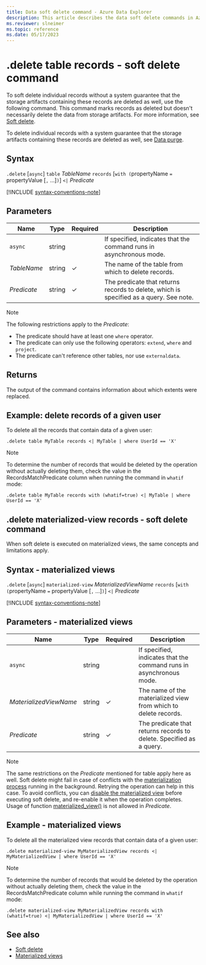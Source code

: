 ```yaml
---
title: Data soft delete command - Azure Data Explorer
description: This article describes the data soft delete commands in Azure Data Explorer.
ms.reviewer: slneimer
ms.topic: reference
ms.date: 05/17/2023
---
```

# .delete table records - soft delete command

To soft delete individual records without a system guarantee that the storage artifacts containing these records are deleted as well, use the following command. This command marks records as deleted but doesn't necessarily delete the data from storage artifacts. For more information, see [Soft delete](../concepts/data-soft-delete.md).

To delete individual records with a system guarantee that the storage artifacts containing these records are deleted as well, see [Data purge](../concepts/data-purge.md).

## Syntax

`.delete` [`async`] `table` *TableName* `records` [`with (`propertyName `=` propertyValue [`,` ...]`)`] `<|` *Predicate*

[!INCLUDE [syntax-conventions-note](../../../includes/syntax-conventions-note.md)]

## Parameters

|Name|Type|Required|Description|
|--|--|--|--|
|`async`|string||If specified, indicates that the command runs in asynchronous mode.|
|*TableName*|string|&check;|The name of the table from which to delete records.|
|*Predicate*|string|&check;|The predicate that returns records to delete, which is specified as a query. See note.|

> [!NOTE]
> The following restrictions apply to the *Predicate*:
>
> * The predicate should have at least one `where` operator.
> * The predicate can only use the following operators: `extend`, `where` and `project`.
> * The predicate can't reference other tables, nor use `externaldata`.

## Returns

The output of the command contains information about which extents were replaced.

## Example: delete records of a given user

To delete all the records that contain data of a given user:

```kusto
.delete table MyTable records <| MyTable | where UserId == 'X'
```

> [!NOTE]
>
> To determine the number of records that would be deleted by the operation without actually deleting them, check the value in the RecordsMatchPredicate column when running the command in `whatif` mode:
>
> ```kusto
> .delete table MyTable records with (whatif=true) <| MyTable | where UserId == 'X'
> ```

## .delete materialized-view records - soft delete command

When soft delete is executed on materialized views, the same concepts and limitations apply.

## Syntax - materialized views

`.delete` [`async`] `materialized-view` *MaterializedViewName* `records` [`with (`propertyName `=` propertyValue [`,` ...]`)`] `<|` *Predicate*

[!INCLUDE [syntax-conventions-note](../../../includes/syntax-conventions-note.md)]

## Parameters - materialized views

|Name|Type|Required|Description|
|--|--|--|--|
|`async`|string||If specified, indicates that the command runs in asynchronous mode.|
|*MaterializedViewName*|string|&check;|The name of the materialized view from which to delete records.|
|*Predicate*|string|&check;|The predicate that returns records to delete. Specified as a query.|

> [!NOTE]
> The same restrictions on the *Predicate* mentioned for table apply here as well.
> Soft delete might fail in case of conflicts with the [materialization process](materialized-views/materialized-view-overview.md#how-materialized-views-work) running in the background. Retrying the operation can help in this case. To avoid conflicts, you can [disable the materialized view](materialized-views/materialized-view-enable-disable.md) before executing soft delete, and re-enable it when the operation completes.
> Usage of function [materialized_view()](../query/materialized-view-function.md) is not allowed in *Predicate*.

## Example - materialized views

To delete all the materialized view records that contain data of a given user:

```kusto
.delete materialized-view MyMaterializedView records <| MyMaterializedView | where UserId == 'X'
```

> [!NOTE]
>
> To determine the number of records that would be deleted by the operation without actually deleting them, check the value in the RecordsMatchPredicate column while running the command in `whatif` mode:
>
> ```kusto
> .delete materialized-view MyMaterializedView records with (whatif=true) <| MyMaterializedView | where UserId == 'X'
> ```

## See also

* [Soft delete](../concepts/data-soft-delete.md)
* [Materialized views](materialized-views/materialized-view-overview.md)